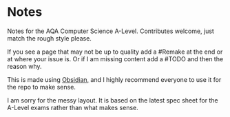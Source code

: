 # Notes

Notes for the AQA Computer Science A-Level.
Contributes welcome, just match the rough style please.

If you see a page that may not be up to quality add a #Remake  at the end or at where your issue is. Or if I am missing content add a #TODO and then the reason why.

This is made using [Obsidian,](https://obsidian.md) and I highly recommend everyone to use it for the repo to make sense.

I am sorry for the messy layout. It is based on the latest spec sheet for the A-Level exams rather than what makes sense.